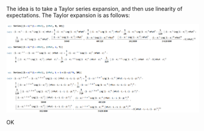 The idea is to take a Taylor series expansion, and then use linearity of expectations. The Taylor expansion is as follows:

![plot1](./readable.PNG)

OK

